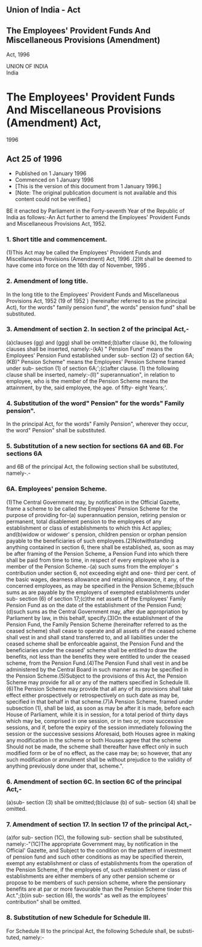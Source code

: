 ## Union of India - Act

## The Employees' Provident Funds And Miscellaneous Provisions (Amendment)
Act, 1996

UNION OF INDIA  
India

# The Employees' Provident Funds And Miscellaneous Provisions (Amendment) Act,
1996

## Act 25 of 1996

  * Published on 1 January 1996 
  * Commenced on 1 January 1996 
  * [This is the version of this document from 1 January 1996.] 
  * [Note: The original publication document is not available and this content could not be verified.] 

BE it enacted by Parliament in the Forty-seventh Year of the Republic of India
as follows:-An Act further to amend the Employees' Provident Funds and
Miscellaneous Provisions Act, 1952.

### 1. Short title and commencement.

(1)This Act may be called the Employees' Provident Funds and Miscellaneous
Provisions (Amendment) Act, 1996 .(2)It shall be deemed to have come into
force on the 16th day of November, 1995 .

### 2. Amendment of long title.

In the long title to the Employees' Provident Funds and Miscellaneous
Provisions Act, 1952 (19 of 1952 ) (hereinafter referred to as the principal
Act), for the words" family pension fund", the words" pension fund" shall be
substituted.

### 3. Amendment of section 2. In section 2 of the principal Act,-

(a)clauses (gg) and (ggg) shall be omitted;(b)after clause (k), the following
clauses shall be inserted, namely:-(kA) " Pension Fund" means the Employees'
Pension Fund established under sub- section (2) of section 6A;(KB)" Pension
Scheme" means the Employees' Pension Scheme framed under sub- section (1) of
section 6A;';(c)after clause. (1) the following clause shall be inserted,
namely:-(ll)" superannuation", in relation to employee, who is the member of
the Pension Scheme means the attainment, by the, said employee, the age. of
fifty- eight Years;'.

### 4. Substitution of the word" Pension" for the words" Family pension".

In the principal Act, for the words" Family Pension", wherever they occur, the
word" Pension" shall be substituted.

### 5. Substitution of a new section for sections 6A and 6B. For sections 6A
and 6B of the principal Act, the following section shall be substituted,
namely-.-

### 6A. Employees' pension Scheme.

(1)The Central Government may, by notification in the Official Gazette, frame
a scheme to be called the Employees' Pension Scheme for the purpose of
providing for-(a) superannuation pension, retiring pension or permanent, total
disablement pension to the employees of any establishment or class of
establishments to which this Act applies; and(b)widow or widower' s pension,
children pension or orphan pension payable to the beneficiaries of such
employees.(2)Notwithstanding anything contained in section 6, there shall be
established, as, soon as may be after framing of the Pension Scheme, a Pension
Fund into which there shall be paid from time to time, in respect of every
employee who is a member of the Pension Scheme.-(a) such sums from the
employer' s contribution under section 6, not exceeding eight and one- third
per cent. of the basic wages, dearness allowance and retaining allowance, it
any, of the concerned employees, as may be specified in the Pension
Scheme;(b)such sums as are payable by the employers of exempted establishments
under sub- section (6) of section 17;(c)the net assets of the Employees'
Family Pension Fund as on the date of the establishment of the Pension
Fund;(d)such sums as the Central Government may, after due appropriation by
Parliament by law, in this behalf, specify.(3)On the establishment of the
Pension Fund, the Family Pension Scheme (hereinafter referred to as the ceased
scheme) shall cease to operate and all assets of the ceased scheme shall vest
in and shall stand transferred to, and all liabilities under the ceased scheme
shall be enforceable against, the Pension Fund and the beneficiaries under the
ceased' scheme shall be entitled to draw the benefits, not less than the
benefits they were entitled to under the ceased scheme, from the Pension
Fund.(4)The Pension Fund shall vest in and be administered by the Central
Board in such manner as may be specified in the Pension Scheme.(5)Subject to
the provisions of this Act, the Pension Scheme may provide for all or any of
the matters specified in Schedule III.(6)The Pension Scheme may provide that
all any of its provisions shall take effect either prospectively or
retrospectively on such date as may be, specified in that behalf in that
scheme.(7)A Pension Scheme, framed under subsection (1), shall be laid, as
soon as may be after it is made, before each House of Parliament, while it is
in session, for a total period of thirty days which may be, comprised in one
session, or in two or, more successive sessions, and if, before the expiry of
the session immediately following the session or the successive sessions
Aforesaid, both Houses agree in making any modification in the scheme or both
Houses agree that the scheme Should not be made, the scheme shall thereafter
have effect only in such modified form or be of no effect, as the case may be;
so however, that any such modification or annulment shall be without prejudice
to the validity of anything previously done under that, scheme.".

### 6. Amendment of section 6C. In section 6C of the principal Act,-

(a)sub- section (3) shall be omitted;(b)clause (b) of sub- section (4) shall
be omitted.

### 7. Amendment of section 17. In section 17 of the principal Act,-

(a)for sub- section (1C), the following sub- section shall be substituted,
namely:-"(1C)The appropriate Government may, by notification in the Official'
Gazette, and Subject to the condition on the pattern of investment of pension
fund and such other conditions as may be specified therein, exempt any
establishment or class of establishments from the operation of the Pension
Scheme, if the employees of, such establishment or class of establishments are
either members of any other pension scheme or propose to be members of such
pension scheme, where the pensionary benefits are at par or more favourable
than the Pension Scheme tinder this Act.";(b)in sub- section (6), the words"
as well as the employees' contribution" shall be omitted.

### 8. Substitution of new Schedule for Schedule III.

For Schedule III to the principal Act, the following Schedule shall, be
substi- tuted, namely:-

